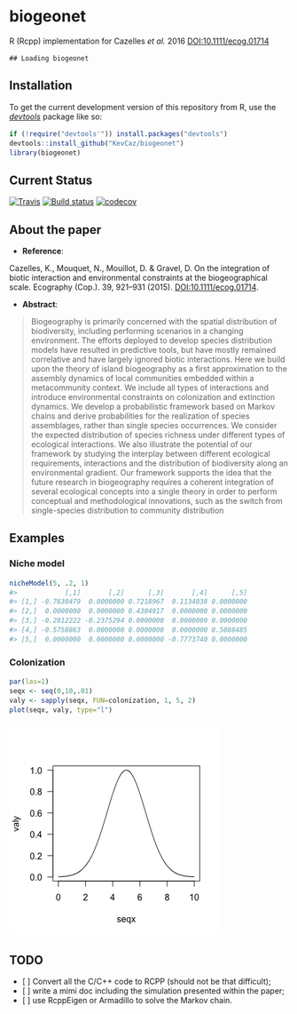 biogeonet
=========

R (Rcpp) implementation for Cazelles *et al.* 2016 <DOI:10.1111/ecog.01714>

    ## Loading biogeonet

Installation
------------

To get the current development version of this repository from R, use the [*devtools*](http://cran.r-project.org/web/packages/devtools/index.html) package like so:

``` r
if (!require("devtools'")) install.packages("devtools")
devtools::install_github("KevCaz/biogeonet")
library(biogeonet)
```

Current Status
--------------

[![Travis](https://travis-ci.org/KevCaz/recruitR.svg?branch=master)](https://travis-ci.org/KevCaz/biogeonet) [![Build status](https://ci.appveyor.com/api/projects/status/sk3sbvusvcyy0at0?svg=true)](https://ci.appveyor.com/project/KevCaz/biogeonet/build/1.0.7) [![codecov](https://codecov.io/gh/KevCaz/biogeonet/branch/master/graphs/badge.svg)](https://codecov.io/gh/KevCaz/biogeonet)

About the paper
---------------

-   **Reference**:

Cazelles, K., Mouquet, N., Mouillot, D. & Gravel, D. On the integration of biotic interaction and environmental constraints at the biogeographical scale. Ecography (Cop.). 39, 921–931 (2015). [DOI:10.1111/ecog.01714](http://onlinelibrary.wiley.com/doi/10.1111/ecog.01714/abstract).

-   **Abstract**:

> Biogeography is primarily concerned with the spatial distribution of biodiversity, including performing scenarios in a changing environment. The efforts deployed to develop species distribution models have resulted in predictive tools, but have mostly remained correlative and have largely ignored biotic interactions. Here we build upon the theory of island biogeography as a first approximation to the assembly dynamics of local communities embedded within a metacommunity context. We include all types of interactions and introduce environmental constraints on colonization and extinction dynamics. We develop a probabilistic framework based on Markov chains and derive probabilities for the realization of species assemblages, rather than single species occurrences. We consider the expected distribution of species richness under different types of ecological interactions. We also illustrate the potential of our framework by studying the interplay between different ecological requirements, interactions and the distribution of biodiversity along an environmental gradient. Our framework supports the idea that the future research in biogeography requires a coherent integration of several ecological concepts into a single theory in order to perform conceptual and methodological innovations, such as the switch from single-species distribution to community distribution

Examples
--------

### Niche model

``` r
nicheModel(5, .2, 1)
#>            [,1]       [,2]      [,3]       [,4]      [,5]
#> [1,] -0.7630479  0.0000000 0.7218967  0.1134038 0.0000000
#> [2,]  0.0000000  0.0000000 0.4304917  0.0000000 0.0000000
#> [3,] -0.2812222 -0.2375294 0.0000000  0.0000000 0.0000000
#> [4,] -0.5758863  0.0000000 0.0000000  0.0000000 0.5088485
#> [5,]  0.0000000  0.0000000 0.0000000 -0.7773740 0.0000000
```

### Colonization

``` r
par(las=1)
seqx <- seq(0,10,.01)
valy <- sapply(seqx, FUN=colonization, 1, 5, 2)
plot(seqx, valy, type="l")
```

![](inst/unnamed-chunk-3-1.png)

TODO
----

-   \[ \] Convert all the C/C++ code to RCPP (should not be that difficult);
-   \[ \] write a mimi doc including the simulation presented within the paper;
-   \[ \] use RcppEigen or Armadillo to solve the Markov chain.

